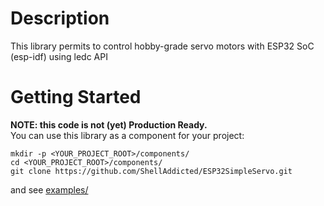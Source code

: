 # Description
This library permits to control hobby-grade servo motors with ESP32 SoC (esp-idf) using ledc API


# Getting Started
<b>NOTE: this code is not (yet) Production Ready.</b>  
You can use this library as a component for your project:  
```
mkdir -p <YOUR_PROJECT_ROOT>/components/
cd <YOUR_PROJECT_ROOT>/components/
git clone https://github.com/ShellAddicted/ESP32SimpleServo.git
```
and see [examples/](https://github.com/ShellAddicted/ESP32SimpleServo/tree/master/examples)  
